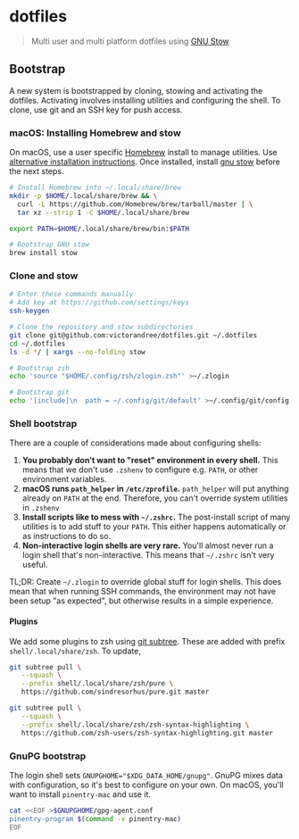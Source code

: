 # dotfiles

> Multi user and multi platform dotfiles using [GNU Stow]

## Bootstrap

A new system is bootstrapped by cloning, stowing and activating the dotfiles.
Activating involves installing utilities and configuring the shell.
To clone, use git and an SSH key for push access.

### macOS: Installing Homebrew and stow

On macOS, use a user specific [Homebrew] install to manage utilities.
Use [alternative installation instructions](https://docs.brew.sh/Installation).
Once installed, install [gnu stow] before the next steps.

```sh
# Install Homebrew into ~/.local/share/brew
mkdir -p $HOME/.local/share/brew && \
  curl -L https://github.com/Homebrew/brew/tarball/master | \
  tar xz --strip 1 -C $HOME/.local/share/brew

export PATH=$HOME/.local/share/brew/bin:$PATH

# Bootstrap GNU stow
brew install stow
```

### Clone and stow

```sh
# Enter these commands manually
# Add key at https://github.com/settings/keys
ssh-keygen

# Clone the repository and stow subdirectories
git clone git@github.com:victorandree/dotfiles.git ~/.dotfiles
cd ~/.dotfiles
ls -d */ | xargs --no-folding stow

# Bootstrap zsh
echo 'source "$HOME/.config/zsh/zlogin.zsh"' >~/.zlogin

# Bootstrap git
echo '[include]\n  path = ~/.config/git/default' >~/.config/git/config
```

### Shell bootstrap

There are a couple of considerations made about configuring shells:

1. **You probably don't want to "reset" environment in every shell.**
   This means that we don't use `.zshenv` to configure e.g. `PATH`,
   or other environment variables.
2. **macOS runs `path_helper` in `/etc/zprofile`.**
   `path_helper` will put anything already on `PATH` at the end.
   Therefore, you can't override system utilities in `.zshenv`
3. **Install scripts like to mess with `~/.zshrc`.**
   The post-install script of many utilities is to add stuff to your `PATH`.
   This either happens automatically or as instructions to do so.
4. **Non-interactive login shells are very rare.**
   You'll almost never run a login shell that's non-interactive.
   This means that `~/.zshrc` isn't very useful.

TL;DR: Create `~/.zlogin` to override global stuff for login shells.
This does mean that when running SSH commands,
the environment may not have been setup "as expected",
but otherwise results in a simple experience.

#### Plugins

We add some plugins to zsh using [git subtree].
These are added with prefix `shell/.local/share/zsh`.
To update,

```sh
git subtree pull \
   --squash \
   --prefix shell/.local/share/zsh/pure \
   https://github.com/sindresorhus/pure.git master

git subtree pull \
   --squash \
   --prefix shell/.local/share/zsh/zsh-syntax-highlighting \
   https://github.com/zsh-users/zsh-syntax-highlighting.git master
```

### GnuPG bootstrap

The login shell sets `GNUPGHOME="$XDG_DATA_HOME/gnupg"`.
GnuPG mixes data with configuration, so it's best to configure on your own.
On macOS, you'll want to install `pinentry-mac` and use it.

```sh
cat <<EOF >$GNUPGHOME/gpg-agent.conf
pinentry-program $(command -v pinentry-mac)
EOF
```

[gnu stow]: https://www.gnu.org/software/stow/
[homebrew]: https://brew.sh/
[git subtree]: https://www.atlassian.com/git/tutorials/git-subtree
